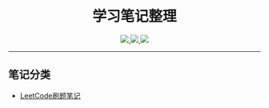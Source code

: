 <div align="center">
<h1>学习笔记整理</h1>
<a href="https://github.com/lxy1152/lxy1152.github.io">
<img src="https://img.shields.io/badge/github-lxy1152.github.io--master-blue"/>
</a>
<a href="https://github.com/lxy1152/Notes/tree/master/LeetCode">
<img src="https://img.shields.io/badge/LeetCode-%E5%88%B7%E9%A2%98%E7%AC%94%E8%AE%B0-yellow"/>
</a>
<img src="https://img.shields.io/badge/java-1.8-green">
</div>

---

## 笔记分类

* [LeetCode刷题笔记](leetcode/README)
